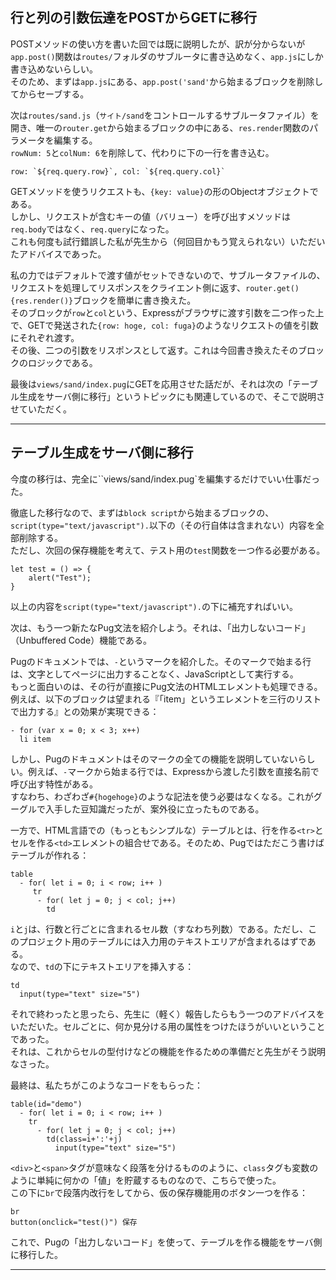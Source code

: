 ## 行と列の引数伝達をPOSTからGETに移行

POSTメソッドの使い方を書いた回では既に説明したが、訳が分からないが`app.post()`関数は`routes/`フォルダのサブルータに書き込めなく、`app.js`にしか書き込めないらしい。  
そのため、まずは`app.js`にある、`app.post('sand'`から始まるブロックを削除してからセーブする。

次は`routes/sand.js`（`サイト/sand`をコントロールするサブルータファイル）を開き、唯一の`router.get`から始まるブロックの中にある、`res.render`関数のパラメータを編集する。  
`rowNum: 5`と`colNum: 6`を削除して、代わりに下の一行を書き込む。

```
row: `${req.query.row}`, col: `${req.query.col}`
```

GETメソッドを使うリクエストも、`{key: value}`の形のObjectオブジェクトである。  
しかし、リクエストが含むキーの値（バリュー）を呼び出すメソッドは`req.body`ではなく、`req.query`になった。  
これも何度も試行錯誤した私が先生から（何回目かもう覚えられない）いただいたアドバイスであった。

私の力ではデフォルトで渡す値がセットできないので、サブルータファイルの、リクエストを処理してリスポンスをクライエント側に返す、`router.get(){res.render()}`ブロックを簡単に書き換えた。  
そのブロックが`row`と`col`という、Expressがブラウザに渡す引数を二つ作った上で、GETで発送された`{row: hoge, col: fuga}`のようなリクエストの値を引数にそれぞれ渡す。  
その後、二つの引数をリスポンスとして返す。これは今回書き換えたそのブロックのロジックである。

最後は`views/sand/index.pug`にGETを応用させた話だが、それは次の「テーブル生成をサーバ側に移行」というトピックにも関連しているので、そこで説明させていただく。

***

## テーブル生成をサーバ側に移行

今度の移行は、完全に``views/sand/index.pug`を編集するだけでいい仕事だった。

徹底した移行なので、まずは`block script`から始まるブロックの、`script(type="text/javascript").`以下の（その行自体は含まれない）内容を全部削除する。  
ただし、次回の保存機能を考えて、テスト用の`test`関数を一つ作る必要がある。

```
let test = () => {
    alert("Test");
}
```

以上の内容を`script(type="text/javascript").`の下に補充すればいい。

次は、もう一つ新たなPug文法を紹介しよう。それは、「出力しないコード」（Unbuffered Code）機能である。

Pugのドキュメントでは、`-`というマークを紹介した。そのマークで始まる行は、文字としてページに出力することなく、JavaScriptとして実行する。  
もっと面白いのは、その行が直接にPug文法のHTMLエレメントも処理できる。  
例えば、以下のブロックは望まれる『「item」というエレメントを三行のリストで出力する』との効果が実現できる：

```
- for (var x = 0; x < 3; x++)
  li item
```

しかし、Pugのドキュメントはそのマークの全ての機能を説明していないらしい。例えば、`-`マークから始まる行では、Expressから渡した引数を直接名前で呼び出す特性がある。  
すなわち、わざわざ`#{hogehoge}`のような記法を使う必要はなくなる。これがグーグルで入手した豆知識だったが、案外役に立ったものである。

一方で、HTML言語での（もっともシンプルな）テーブルとは、行を作る`<tr>`とセルを作る`<td>`エレメントの組合せである。そのため、Pugではただこう書けばテーブルが作れる：

```
table
  - for( let i = 0; i < row; i++ )
     tr
      - for( let j = 0; j < col; j++)
        td
```

`i`と`j`は、行数と行ごとに含まれるセル数（すなわち列数）である。ただし、このプロジェクト用のテーブルには入力用のテキストエリアが含まれるはずである。  
なので、`td`の下にテキストエリアを挿入する：

```
td
  input(type="text" size="5")
```

それで終わったと思ったら、先生に（軽く）報告したらもう一つのアドバイスをいただいた。セルごとに、何か見分ける用の属性をつけたほうがいいということであった。  
それは、これからセルの型付けなどの機能を作るための準備だと先生がそう説明なさった。

最終は、私たちがこのようなコードをもらった：

```
table(id="demo")
  - for( let i = 0; i < row; i++ )
    tr
      - for( let j = 0; j < col; j++)
        td(class=i+':'+j)
          input(type="text" size="5")
```

`<div>`と`<span>`タグが意味なく段落を分けるもののように、`class`タグも変数のように単純に何かの「値」を貯蔵するものなので、こちらで使った。  
この下に`br`で段落内改行をしてから、仮の保存機能用のボタン一つを作る：

```
br
button(onclick="test()") 保存
```

これで、Pugの「出力しないコード」を使って、テーブルを作る機能をサーバ側に移行した。

***
